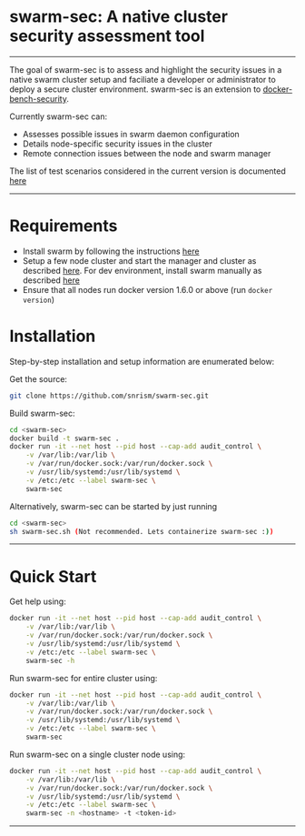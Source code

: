 # swarm-sec: A native cluster security assessment tool

---

The goal of swarm-sec is to assess and  highlight the security issues in a native swarm cluster setup and faciliate a developer or administrator to deploy a secure cluster environment. swarm-sec is an extension to [docker-bench-security](https://github.com/docker/docker-bench-security). 

Currently swarm-sec can:
* Assesses possible issues in swarm daemon configuration
* Details node-specific security issues in the cluster
* Remote connection issues between the node and swarm manager

The list of test scenarios considered in the current version is
documented [here](https://github.com/snrism/swarm-sec/blob/master/tests/TEST.md)

---

# Requirements

* Install swarm by following the instructions [here](https://github.com/docker/swarm)
* Setup a few node cluster and start the manager and cluster as described [here](https://github.com/docker/swarm/blob/master/docs/install-w-machine.md). For dev environment, install swarm manually as described [here](https://github.com/docker/swarm/blob/master/docs/install-manual.md)
* Ensure that all nodes run docker version 1.6.0 or above (run `docker
  version`)

# Installation

Step-by-step installation and setup information are enumerated below:

Get the source:
```sh
git clone https://github.com/snrism/swarm-sec.git
```


Build swarm-sec:
```sh
cd <swarm-sec>
docker build -t swarm-sec .
docker run -it --net host --pid host --cap-add audit_control \
    -v /var/lib:/var/lib \
    -v /var/run/docker.sock:/var/run/docker.sock \
    -v /usr/lib/systemd:/usr/lib/systemd \
    -v /etc:/etc --label swarm-sec \
    swarm-sec
```

Alternatively, swarm-sec can be started by just running
```sh
cd <swarm-sec>
sh swarm-sec.sh (Not recommended. Lets containerize swarm-sec :))
```

---

# Quick Start

Get help using:
```sh
docker run -it --net host --pid host --cap-add audit_control \
    -v /var/lib:/var/lib \
    -v /var/run/docker.sock:/var/run/docker.sock \
    -v /usr/lib/systemd:/usr/lib/systemd \
    -v /etc:/etc --label swarm-sec \
    swarm-sec -h
```

Run swarm-sec for entire cluster using:
```sh
docker run -it --net host --pid host --cap-add audit_control \
    -v /var/lib:/var/lib \
    -v /var/run/docker.sock:/var/run/docker.sock \
    -v /usr/lib/systemd:/usr/lib/systemd \
    -v /etc:/etc --label swarm-sec \
    swarm-sec
```

Run swarm-sec on a single cluster node using:
```sh
docker run -it --net host --pid host --cap-add audit_control \
    -v /var/lib:/var/lib \
    -v /var/run/docker.sock:/var/run/docker.sock \
    -v /usr/lib/systemd:/usr/lib/systemd \
    -v /etc:/etc --label swarm-sec \
    swarm-sec -n <hostname> -t <token-id>
```

---
